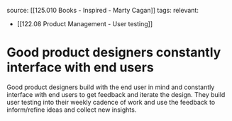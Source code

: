 source: [[125.010 Books - Inspired - Marty Cagan]]
tags:
relevant:
- [[122.08 Product Management - User testing]]

# Good product designers constantly interface with end users

Good product designers build with the end user in mind and constantly interface with end users to get feedback and iterate the design. They build user testing into their weekly cadence of work and use the feedback to inform/refine ideas and collect new insights.

